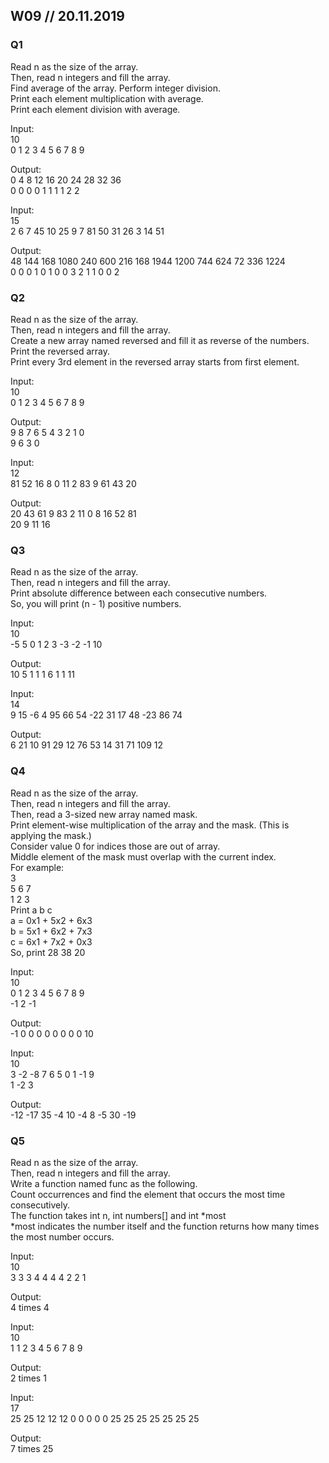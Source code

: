## W09 // 20.11.2019

### Q1

Read n as the size of the array.  
Then, read n integers and fill the array.  
Find average of the array. Perform integer division.  
Print each element multiplication with average.  
Print each element division with average.  

Input:  
10  
0 1 2 3 4 5 6 7 8 9

Output:  
0 4 8 12 16 20 24 28 32 36  
0 0 0 0 1 1 1 1 2 2


Input:  
15  
2 6 7 45 10 25 9 7 81 50 31 26 3 14 51

Output:  
48 144 168 1080 240 600 216 168 1944 1200 744 624 72 336 1224  
0 0 0 1 0 1 0 0 3 2 1 1 0 0 2 


### Q2

Read n as the size of the array.  
Then, read n integers and fill the array.  
Create a new array named reversed and fill it as reverse of the numbers.  
Print the reversed array.  
Print every 3rd element in the reversed array starts from first element.  

Input:  
10  
0 1 2 3 4 5 6 7 8 9

Output:  
9 8 7 6 5 4 3 2 1 0  
9 6 3 0


Input:  
12  
81 52 16 8 0 11 2 83 9 61 43 20

Output:  
20 43 61 9 83 2 11 0 8 16 52 81  
20 9 11 16 


### Q3

Read n as the size of the array.  
Then, read n integers and fill the array.  
Print absolute difference between each consecutive numbers.  
So, you will print (n - 1) positive numbers.  

Input:  
10  
-5 5 0 1 2 3 -3 -2 -1 10

Output:  
10 5 1 1 1 6 1 1 11


Input:  
14  
9 15 -6 4 95 66 54 -22 31 17 48 -23 86 74

Output:  
6 21 10 91 29 12 76 53 14 31 71 109 12 


### Q4

Read n as the size of the array.  
Then, read n integers and fill the array.  
Then, read a 3-sized new array named mask.  
Print element-wise multiplication of the array and the mask. (This is applying the mask.)  
Consider value 0 for indices those are out of array.  
Middle element of the mask must overlap with the current index.  
For example:  
3  
5 6 7  
1 2 3  
Print a b c  
a = 0x1 + 5x2 + 6x3  
b = 5x1 + 6x2 + 7x3  
c = 6x1 + 7x2 + 0x3  
So, print 28 38 20  

Input:  
10  
0 1 2 3 4 5 6 7 8 9  
-1 2 -1

Output:  
-1 0 0 0 0 0 0 0 0 10


Input:  
10  
3 -2 -8 7 6 5 0 1 -1 9  
1 -2 3

Output:  
-12 -17 35 -4 10 -4 8 -5 30 -19



### Q5

Read n as the size of the array.  
Then, read n integers and fill the array.  
Write a function named func as the following.  
Count occurrences and find the element that occurs the most time consecutively.  
The function takes int n, int numbers[] and int *most  
*most indicates the number itself and the function returns how many times the most number occurs.  

Input:  
10  
3 3 3 4 4 4 4 2 2 1

Output:  
4 times 4


Input:  
10  
1 1 2 3 4 5 6 7 8 9

Output:  
2 times 1


Input:  
17  
25 25 12 12 12 0 0 0 0 0 25 25 25 25 25 25 25

Output:  
7 times 25
